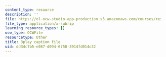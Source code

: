 ```yaml
---
content_type: resource
description: ''
file: https://ol-ocw-studio-app-production.s3.amazonaws.com/courses/res-18-009-learn-differential-equations-up-close-with-gilbert-strang-and-cleve-moler-fall-2015/dd34c7b5e087d09467503914fd014c32_9TQCKWWAVjM.srt
file_type: application/x-subrip
learning_resource_types: []
ocw_type: OCWFile
resourcetype: Other
title: 3play caption file
uid: dd34c7b5-e087-d094-6750-3914fd014c32
---
```

